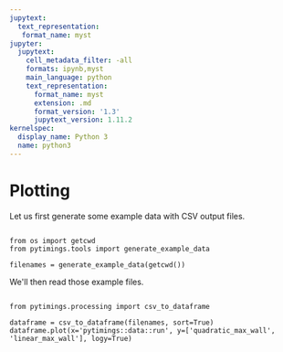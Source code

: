 ```yaml
---
jupytext:
  text_representation:
   format_name: myst
jupyter:
  jupytext:
    cell_metadata_filter: -all
    formats: ipynb,myst
    main_language: python
    text_representation:
      format_name: myst
      extension: .md
      format_version: '1.3'
      jupytext_version: 1.11.2
kernelspec:
  display_name: Python 3
  name: python3
---
```



Plotting
===========


Let us first generate some example data with CSV output files.

```{code-cell}

from os import getcwd
from pytimings.tools import generate_example_data

filenames = generate_example_data(getcwd())

```

We'll then read those example files.

```{code-cell}

from pytimings.processing import csv_to_dataframe

dataframe = csv_to_dataframe(filenames, sort=True)
dataframe.plot(x='pytimings::data::run', y=['quadratic_max_wall', 'linear_max_wall'], logy=True)
```
